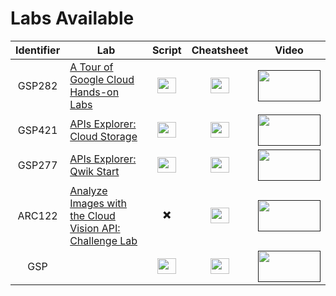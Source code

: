 # Labs Available

| Identifier | Lab | Script | Cheatsheet | Video |
| :--------: | --- | :----: | :--------: | :---: |
| GSP282 | <a href="https://www.cloudskillsboost.google/focuses/2794?parent=catalog">A Tour of Google Cloud Hands-on Labs</a> | [<img src="https://cdn-icons-png.flaticon.com/128/3388/3388701.png" width="30px" height="25px">](Scripts/GSP282) | [<img src="https://cdn-icons-png.flaticon.com/128/5290/5290058.png" width="30px" height="25px">](Cheatsheets/GSP282/CHEATSHEET.md) | [<img src="https://t3.ftcdn.net/jpg/04/03/98/64/360_F_403986499_hB7zfgOXezReA0sKkxl34RoT9TbNkbpH.jpg" width="100px" height="50px">]() |
| GSP421 | <a href="https://www.cloudskillsboost.google/focuses/3632?parent=catalog">APIs Explorer: Cloud Storage</a> | [<img src="https://cdn-icons-png.flaticon.com/128/5290/5290058.png" width="30px" height="25px">](Scripts/GSP421) | [<img src="https://cdn-icons-png.flaticon.com/128/5290/5290058.png" width="30px" height="25px">](Cheatsheets/GSP421/CHEATSHEET.md) | [<img src="https://t3.ftcdn.net/jpg/04/03/98/64/360_F_403986499_hB7zfgOXezReA0sKkxl34RoT9TbNkbpH.jpg" width="100px" height="50px">]() |
| GSP277 | <a href="https://www.cloudskillsboost.google/focuses/2457?parent=catalog">APIs Explorer: Qwik Start</a> | [<img src="https://cdn-icons-png.flaticon.com/128/5290/5290058.png" width="30px" height="25px">](Scripts/GSP277) | [<img src="https://cdn-icons-png.flaticon.com/128/5290/5290058.png" width="30px" height="25px">](Cheatsheets/GSP277/CHEATSHEET.md) | [<img src="https://t3.ftcdn.net/jpg/04/03/98/64/360_F_403986499_hB7zfgOXezReA0sKkxl34RoT9TbNkbpH.jpg" width="100px" height="50px">]() |
| ARC122 | <a href="https://www.cloudskillsboost.google/focuses/64748?parent=catalog">Analyze Images with the Cloud Vision API: Challenge Lab</a> | :heavy_multiplication_x: | [<img src="https://cdn-icons-png.flaticon.com/128/5290/5290058.png" width="30px" height="25px">](Cheatsheets/ARC122) | [<img src="https://t3.ftcdn.net/jpg/04/03/98/64/360_F_403986499_hB7zfgOXezReA0sKkxl34RoT9TbNkbpH.jpg" width="100px" height="50px">]() |
| GSP | <a href=""></a> | [<img src="https://cdn-icons-png.flaticon.com/128/5290/5290058.png" width="30px" height="25px">](Scripts/GSP277) | [<img src="https://cdn-icons-png.flaticon.com/128/5290/5290058.png" width="30px" height="25px">](Cheatsheets/GSP277) | [<img src="https://t3.ftcdn.net/jpg/04/03/98/64/360_F_403986499_hB7zfgOXezReA0sKkxl34RoT9TbNkbpH.jpg" width="100px" height="50px">]() |
